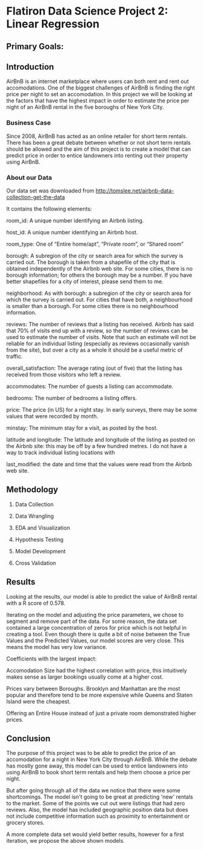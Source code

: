 # Flatiron Data Science Project 2: Linear Regression

## Primary Goals:

## Introduction
AirBnB is an internet marketplace where users can both rent and rent out accomodations. One of the biggest challenges of AirBnB is finding the right price per night to set an accomodation. In this project we will be looking at the factors that have the highest impact in order to estimate the price per night of an AirBnB rental in the five boroughs of New York City.

### Business Case
Since 2008, AirBnB has acted as an online retailer for short term rentals. There has been a great debate between whether or not short term rentals should be allowed and the aim of this project is to create a model that can predict price in order to entice landowners into renting out their property using AirBnB.

### About our Data
Our data set was downloaded from http://tomslee.net/airbnb-data-collection-get-the-data

It contains the following elements:

room_id: A unique number identifying an Airbnb listing.

host_id: A unique number identifying an Airbnb host.

room_type: One of “Entire home/apt”, “Private room”, or “Shared room”

borough: A subregion of the city or search area for which the survey is carried out. The borough is taken from a shapefile of the city that is obtained independently of the Airbnb web site. For some cities, there is no borough information; for others the borough may be a number. If you have better shapefiles for a city of interest, please send them to me.

neighborhood: As with borough: a subregion of the city or search area for which the survey is carried out. For cities that have both, a neighbourhood is smaller than a borough. For some cities there is no neighbourhood information.

reviews: The number of reviews that a listing has received. Airbnb has said that 70% of visits end up with a review, so the number of reviews can be used to estimate the number of visits. Note that such an estimate will not be reliable for an individual listing (especially as reviews occasionally vanish from the site), but over a city as a whole it should be a useful metric of traffic.

overall_satisfaction: The average rating (out of five) that the listing has received from those visitors who left a review.

accommodates: The number of guests a listing can accommodate.

bedrooms: The number of bedrooms a listing offers.

price: The price (in US) for a night stay. In early surveys, there may be some values that were recorded by month.

minstay: The minimum stay for a visit, as posted by the host.

latitude and longitude: The latitude and longitude of the listing as posted on the Airbnb site: this may be off by a few hundred metres. I do not have a way to track individual listing locations with

last_modified: the date and time that the values were read from the Airbnb web site.

## Methodology
1. Data Collection

2. Data Wrangling

3. EDA and Visualization

4. Hypothesis Testing

5. Model Development

6. Cross Validation

## Results
Looking at the results, our model is able to predict the value of AirBnB rental with a R score of 0.578.

Iterating on the model and adjusting the price parameters, we chose to segment and remove part of the data. For some reason, the data set contained a large concentration of zeros for price which is not helpful in creating a tool. Even though there is quite a bit of noise between the True Values and the Predicted Values, our model scores are very close. This means the model has very low variance. 

Coefficients with the largest impact:

Accomodation Size had the highest correlation with price, this intuitively makes sense as larger bookings usually come at a higher cost.

Prices vary between Boroughs. Brooklyn and Manhattan are the most popular and therefore tend to be more expensive while Queens and Staten Island were the cheapest.

Offering an Entire House instead of just a private room demonstrated higher prices.


## Conclusion 
The purpose of this project was to be able to predict the price of an accomodation for a night in New York City through AirBnB. While the debate has mostly gone away, this model can be used to entice landowners into using AirBnB to book short term rentals and help them choose a price per night.

But after going through all of the data we notice that there were some shortcomings. The model isn't going to be great at predicting 'new' rentals to the market. Some of the points we cut out were listings that had zero reviews. Also, the model has included geographic position data but does not include competitive information such as proximity to entertainment or grocery stores.

A more complete data set would yield better results, however for a first iteration, we propose the above shown models.

